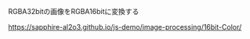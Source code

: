 RGBA32bitの画像をRGBA16bitに変換する

https://sapphire-al2o3.github.io/js-demo/image-processing/16bit-Color/
